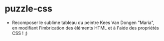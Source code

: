 # puzzle-css
* Recomposer le sublime tableau du peintre Kees Van Dongen "Maria",<br> en modifiant l'imbrication des éléments HTML et à l'aide des propriétés CSS ! ;)
